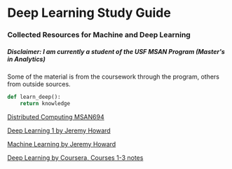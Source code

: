# Deep Learning Study Guide
### Collected Resources for Machine and Deep Learning

##### Disclaimer: I am currently a student of the USF MSAN Program (Master's in Analytics) 
Some of the material is from the coursework through the program, others from outside sources.

```python
def learn_deep():
	return knowledge
```

[Distributed Computing MSAN694](msan694_disco/)

[Deep Learning 1 by Jeremy Howard](deeplearning1/) 

[Machine Learning by Jeremy Howard](msan621_ml1/) 

[Deep Learning by Coursera, Courses 1-3 notes](coursera/) 